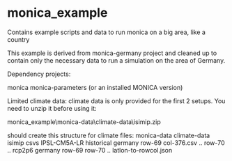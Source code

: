 # monica_example
Contains example scripts and data to run monica on a big area, like a country

This example is derived from monica-germany project and cleaned up to contain only the necessary data to run a simulation on the area of Germany.

Dependency projects:

monica
monica-parameters (or an installed MONICA version)

Limited climate data:
climate data is only provided for the first 2 setups. You need to unzip it before using it:

monica_example\monica-data\climate-data\isimip.zip

should create this structure for climate files:
monica-data
  climate-data\
    isimip
      csvs
        IPSL-CM5A-LR
          historical
            germany
              row-69
                col-376.csv
                ..
              row-70
              ..
          rcp2p6
            germany
              row-69
              row-70
              ..
        latlon-to-rowcol.json